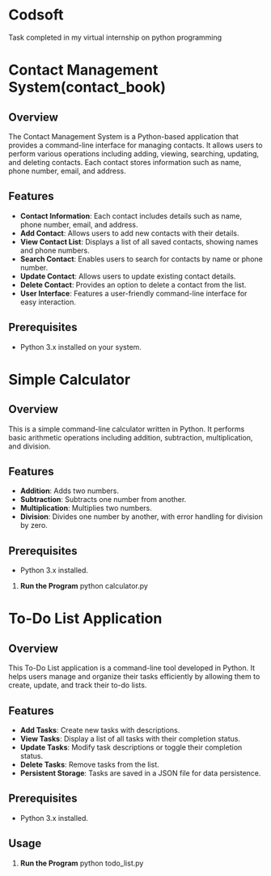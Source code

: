 # Codsoft
Task completed in my virtual internship on python programming

# Contact Management System(contact_book)
## Overview
The Contact Management System is a Python-based application that provides a command-line interface for managing contacts. It allows users to perform various operations including adding, viewing, searching, updating, and deleting contacts. Each contact stores information such as name, phone number, email, and address.

## Features
- **Contact Information**: Each contact includes details such as name, phone number, email, and address.
- **Add Contact**: Allows users to add new contacts with their details.
- **View Contact List**: Displays a list of all saved contacts, showing names and phone numbers.
- **Search Contact**: Enables users to search for contacts by name or phone number.
- **Update Contact**: Allows users to update existing contact details.
- **Delete Contact**: Provides an option to delete a contact from the list.
- **User Interface**: Features a user-friendly command-line interface for easy interaction.

## Prerequisites
- Python 3.x installed on your system.

# Simple Calculator
## Overview
This is a simple command-line calculator written in Python. It performs basic arithmetic operations including addition, subtraction, multiplication, and division.

## Features
- **Addition**: Adds two numbers.
- **Subtraction**: Subtracts one number from another.
- **Multiplication**: Multiplies two numbers.
- **Division**: Divides one number by another, with error handling for division by zero.

## Prerequisites
- Python 3.x installed.
1. **Run the Program**
   python calculator.py

# To-Do List Application
## Overview
This To-Do List application is a command-line tool developed in Python. It helps users manage and organize their tasks efficiently by allowing them to create, update, and track their to-do lists.

## Features
- **Add Tasks**: Create new tasks with descriptions.
- **View Tasks**: Display a list of all tasks with their completion status.
- **Update Tasks**: Modify task descriptions or toggle their completion status.
- **Delete Tasks**: Remove tasks from the list.
- **Persistent Storage**: Tasks are saved in a JSON file for data persistence.

## Prerequisites
- Python 3.x installed.

## Usage
1. **Run the Program**
   python todo_list.py



